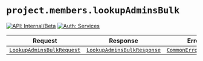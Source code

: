 # `project.members.lookupAdminsBulk`

[![API: Internal/Beta](https://img.shields.io/static/v1?label=API&message=Internal/Beta&color=red&style=flat-square)](/docs/developer-guide/core/api-conventions.md)
[![Auth: Services](https://img.shields.io/static/v1?label=Auth&message=Services&color=informational&style=flat-square)](/docs/developer-guide/core/types.md#role)



| Request | Response | Error |
|---------|----------|-------|
|<code><a href='#lookupadminsbulkrequest'>LookupAdminsBulkRequest</a></code>|<code><a href='#lookupadminsbulkresponse'>LookupAdminsBulkResponse</a></code>|<code><a href='/docs/reference/dk.sdu.cloud.CommonErrorMessage.md'>CommonErrorMessage</a></code>|


